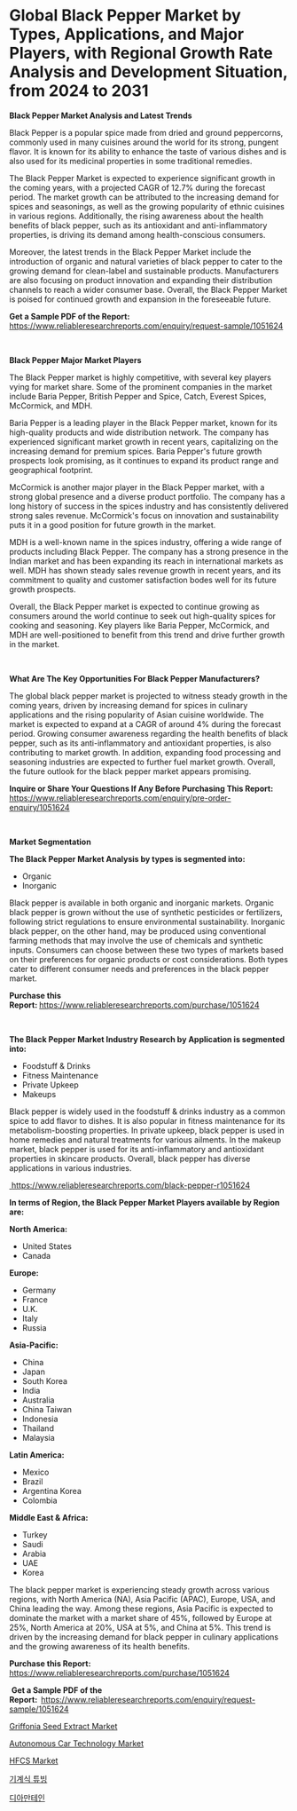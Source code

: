 <p><h1>Global Black Pepper Market by Types, Applications, and Major Players, with Regional Growth Rate Analysis and Development Situation, from 2024 to 2031</h1></p><p><strong>Black Pepper Market Analysis and Latest Trends</strong></p>
<p><p>Black Pepper is a popular spice made from dried and ground peppercorns, commonly used in many cuisines around the world for its strong, pungent flavor. It is known for its ability to enhance the taste of various dishes and is also used for its medicinal properties in some traditional remedies.</p><p>The Black Pepper Market is expected to experience significant growth in the coming years, with a projected CAGR of 12.7% during the forecast period. The market growth can be attributed to the increasing demand for spices and seasonings, as well as the growing popularity of ethnic cuisines in various regions. Additionally, the rising awareness about the health benefits of black pepper, such as its antioxidant and anti-inflammatory properties, is driving its demand among health-conscious consumers.</p><p>Moreover, the latest trends in the Black Pepper Market include the introduction of organic and natural varieties of black pepper to cater to the growing demand for clean-label and sustainable products. Manufacturers are also focusing on product innovation and expanding their distribution channels to reach a wider consumer base. Overall, the Black Pepper Market is poised for continued growth and expansion in the foreseeable future.</p></p>
<p><strong>Get a Sample PDF of the Report:&nbsp;</strong> <a href="https://www.reliableresearchreports.com/enquiry/request-sample/1051624">https://www.reliableresearchreports.com/enquiry/request-sample/1051624</a></p>
<p>&nbsp;</p>
<p><strong>Black Pepper Major Market Players</strong></p>
<p><p>The Black Pepper market is highly competitive, with several key players vying for market share. Some of the prominent companies in the market include Baria Pepper, British Pepper and Spice, Catch, Everest Spices, McCormick, and MDH.</p><p>Baria Pepper is a leading player in the Black Pepper market, known for its high-quality products and wide distribution network. The company has experienced significant market growth in recent years, capitalizing on the increasing demand for premium spices. Baria Pepper's future growth prospects look promising, as it continues to expand its product range and geographical footprint.</p><p>McCormick is another major player in the Black Pepper market, with a strong global presence and a diverse product portfolio. The company has a long history of success in the spices industry and has consistently delivered strong sales revenue. McCormick's focus on innovation and sustainability puts it in a good position for future growth in the market.</p><p>MDH is a well-known name in the spices industry, offering a wide range of products including Black Pepper. The company has a strong presence in the Indian market and has been expanding its reach in international markets as well. MDH has shown steady sales revenue growth in recent years, and its commitment to quality and customer satisfaction bodes well for its future growth prospects.</p><p>Overall, the Black Pepper market is expected to continue growing as consumers around the world continue to seek out high-quality spices for cooking and seasoning. Key players like Baria Pepper, McCormick, and MDH are well-positioned to benefit from this trend and drive further growth in the market.</p></p>
<p>&nbsp;</p>
<p><strong>What Are The Key Opportunities For Black Pepper Manufacturers?</strong></p>
<p><p>The global black pepper market is projected to witness steady growth in the coming years, driven by increasing demand for spices in culinary applications and the rising popularity of Asian cuisine worldwide. The market is expected to expand at a CAGR of around 4% during the forecast period. Growing consumer awareness regarding the health benefits of black pepper, such as its anti-inflammatory and antioxidant properties, is also contributing to market growth. In addition, expanding food processing and seasoning industries are expected to further fuel market growth. Overall, the future outlook for the black pepper market appears promising.</p></p>
<p><strong>Inquire or Share Your Questions If Any Before Purchasing This Report:</strong> <a href="https://www.reliableresearchreports.com/enquiry/pre-order-enquiry/1051624">https://www.reliableresearchreports.com/enquiry/pre-order-enquiry/1051624</a></p>
<p>&nbsp;</p>
<p><strong>Market Segmentation</strong></p>
<p><strong>The Black Pepper Market Analysis by types is segmented into:</strong></p>
<p><ul><li>Organic</li><li>Inorganic</li></ul></p>
<p><p>Black pepper is available in both organic and inorganic markets. Organic black pepper is grown without the use of synthetic pesticides or fertilizers, following strict regulations to ensure environmental sustainability. Inorganic black pepper, on the other hand, may be produced using conventional farming methods that may involve the use of chemicals and synthetic inputs. Consumers can choose between these two types of markets based on their preferences for organic products or cost considerations. Both types cater to different consumer needs and preferences in the black pepper market.</p></p>
<p><strong>Purchase this Report:&nbsp;</strong><a href="https://www.reliableresearchreports.com/purchase/1051624">https://www.reliableresearchreports.com/purchase/1051624</a></p>
<p>&nbsp;</p>
<p><strong>The Black Pepper Market Industry Research by Application is segmented into:</strong></p>
<p><ul><li>Foodstuff & Drinks</li><li>Fitness Maintenance</li><li>Private Upkeep</li><li>Makeups</li></ul></p>
<p><p>Black pepper is widely used in the foodstuff & drinks industry as a common spice to add flavor to dishes. It is also popular in fitness maintenance for its metabolism-boosting properties. In private upkeep, black pepper is used in home remedies and natural treatments for various ailments. In the makeup market, black pepper is used for its anti-inflammatory and antioxidant properties in skincare products. Overall, black pepper has diverse applications in various industries.</p></p>
<p><a href="https://www.reliableresearchreports.com/black-pepper-r1051624">&nbsp;https://www.reliableresearchreports.com/black-pepper-r1051624</a></p>
<p><strong>In terms of Region, the Black Pepper Market Players available by Region are:</strong></p>
<p>
    <p> <strong> North America: </strong>
        <ul>
            <li>United States</li>
            <li>Canada</li>
        </ul>
        </p> 
    <p> <strong> Europe: </strong>
        <ul>
            <li>Germany</li>
            <li>France</li>
            <li>U.K.</li>
            <li>Italy</li>
            <li>Russia</li>
        </ul>
        </p> 
    <p> <strong> Asia-Pacific: </strong>
        <ul>
            <li>China</li>
            <li>Japan</li>
            <li>South Korea</li>
            <li>India</li>
            <li>Australia</li>
            <li>China Taiwan</li>
            <li>Indonesia</li>
            <li>Thailand</li>
            <li>Malaysia</li>
        </ul>
        </p> 
    <p> <strong> Latin America: </strong>
        <ul>
            <li>Mexico</li>
            <li>Brazil</li>
            <li>Argentina Korea</li>
            <li>Colombia</li>
        </ul>
        </p> 
    <p> <strong> Middle East & Africa: </strong>
        <ul>
            <li>Turkey</li>
            <li>Saudi</li>
            <li>Arabia</li>
            <li>UAE</li>
            <li>Korea</li>
        </ul>
    </p>
    </p>
<p><p>The black pepper market is experiencing steady growth across various regions, with North America (NA), Asia Pacific (APAC), Europe, USA, and China leading the way. Among these regions, Asia Pacific is expected to dominate the market with a market share of 45%, followed by Europe at 25%, North America at 20%, USA at 5%, and China at 5%. This trend is driven by the increasing demand for black pepper in culinary applications and the growing awareness of its health benefits.</p></p>
<p><strong>Purchase this Report: </strong><a href="https://www.reliableresearchreports.com/purchase/1051624">https://www.reliableresearchreports.com/purchase/1051624</a></p>
<p>&nbsp;<strong>Get a Sample PDF of the Report:&nbsp;&nbsp;</strong><a href="https://www.reliableresearchreports.com/enquiry/request-sample/1051624">https://www.reliableresearchreports.com/enquiry/request-sample/1051624</a></p>
<p><strong></strong></p>
<p><p><a href="https://github.com/wusalecollins540tpqoz/Market-Research-Report-List-1/blob/main/griffonia-seed-extract-market.md">Griffonia Seed Extract Market</a></p><p><a href="https://issuu.com/reportprime-2/docs/autonomous-car-technology-market-size-2030.pptx">Autonomous Car Technology Market</a></p><p><a href="https://github.com/kathiaseamanalvaradovlprc2h/Market-Research-Report-List-1/blob/main/hfcs-market.md">HFCS Market</a></p><p><a href="https://github.com/Penelolack456456/Market-Research-Report-List-1/blob/main/244440017009.md">기계식 튜빙</a></p><p><a href="https://github.com/vsr06p4p49/Market-Research-Report-List-1/blob/main/770542017008.md">디아만테인</a></p></p>